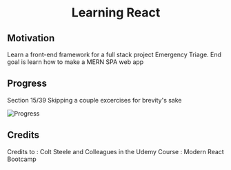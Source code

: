 <h1 align="center">Learning React</h1>

## Motivation
Learn a front-end framework for a full stack project Emergency Triage.
End goal is learn how to make a MERN SPA web app

## Progress
Section 15/39
Skipping a couple excercises for brevity's sake

![Progress](https://progress-bar.dev/30/?title=completed)


## Credits
Credits to : Colt Steele and Colleagues in the Udemy Course : Modern React Bootcamp

